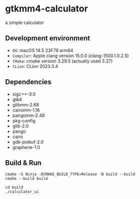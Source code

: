 # gtkmm4-calculator

a simple calculator

## Development environment
- `OS`: macOS 14.5 23F79 arm64
- `Compiler`: Apple clang version 15.0.0 (clang-1500.1.0.2.5)
- `CMake`: cmake version 3.29.5 (actually used 3.27)
- `CLion`: CLion 2023.3.4

## Dependencies
- sigc++-3.0
- gtk4
- glibmm-2.68
- cairomm-1.16
- pangomm-2.48
- pkg-config
- glib-2.0
- pango
- cairo
- gdk-pixbuf-2.0
- graphene-1.0

## Build & Run
```shell
cmake -G Ninja -DCMAKE_BUILD_TYPE=Release -B build --build
cmake --build build
```
```shell
cd build
./calculator_ui
```
